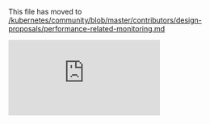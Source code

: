 This file has moved to [/kubernetes/community/blob/master/contributors/design-proposals/performance-related-monitoring.md](https://github.com/kubernetes/community/blob/master/contributors/design-proposals/performance-related-monitoring.md)


<!-- BEGIN MUNGE: GENERATED_ANALYTICS -->
[![Analytics](https://kubernetes-site.appspot.com/UA-36037335-10/GitHub/docs/proposals/performance-related-monitoring.md?pixel)]()
<!-- END MUNGE: GENERATED_ANALYTICS -->
